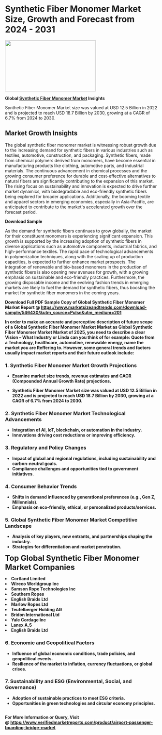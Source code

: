 <H1>Synthetic Fiber Monomer Market Size, Growth and Forecast from 2024 - 2031</H1><img class="aligncenter size-medium wp-image-584254" src="https://thirdeyenews.in/wp-content/uploads/2024/09/Global-Market-Research-300x168.jpeg" alt="" width="300" height="168" /><p><strong>Global&nbsp;<a href="https://www.marketsizeandtrends.com/download-sample/546430/&amp;utm_source=Pulse&amp;utm_medium=201">Synthetic Fiber Monomer Market</a> Insights</strong></p><p>Synthetic Fiber Monomer Market size was valued at USD 12.5 Billion in 2022 and is projected to reach USD 18.7 Billion by 2030, growing at a CAGR of 6.7% from 2024 to 2030.</p><p><h2>Market Growth Insights</h2> The global synthetic fiber monomer market is witnessing robust growth due to the increasing demand for synthetic fibers in various industries such as textiles, automotive, construction, and packaging. Synthetic fibers, made from chemical polymers derived from monomers, have become essential in manufacturing products like clothing, automotive parts, and industrial materials. The continuous advancement in chemical processes and the growing consumer preference for durable and cost-effective alternatives to natural fibers are significantly contributing to the expansion of this market. The rising focus on sustainability and innovation is expected to drive further market dynamics, with biodegradable and eco-friendly synthetic fibers being explored for broader applications. Additionally, the booming textile and apparel sectors in emerging economies, especially in Asia-Pacific, are anticipated to contribute to the market's accelerated growth over the forecast period. <p><strong>Download Sample</strong></p> <p>As the demand for synthetic fibers continues to grow globally, the market for their constituent monomers is experiencing significant expansion. This growth is supported by the increasing adoption of synthetic fibers in diverse applications such as automotive components, industrial fabrics, and high-performance textiles. The rapid pace of technological advancements in polymerization techniques, along with the scaling up of production capacities, is expected to further enhance market prospects. The integration of renewable and bio-based monomers in the production of synthetic fibers is also opening new avenues for growth, with a growing emphasis on sustainable and eco-friendly practices. Furthermore, the growing disposable income and the evolving fashion trends in emerging markets are likely to fuel the demand for synthetic fibers, thus boosting the market for synthetic fiber monomers in the coming years. <p><strong></p><p><span class=""><strong>Download Full PDF Sample Copy of Global Synthetic Fiber Monomer Market Report</strong> @ <a href="https://www.marketsizeandtrends.com/download-sample/546430/&amp;utm_source=Pulse&amp;utm_medium=201" target="_blank">https://www.marketsizeandtrends.com/download-sample/546430/&amp;utm_source=Pulse&amp;utm_medium=201</a></span></p><p>In order to make an accurate and perceptive description of future scope of a Global&nbsp;Synthetic Fiber Monomer Market Market as Global&nbsp;Synthetic Fiber Monomer Market Market of 2025, you need to describe a clear Vision &ndash; What Industry or Linda can you think of for example: Quote from a Technology, healthcare, automotive, renewable energy, name the market you are Reffering to. However, some general trends and factors usually impact market reports and their future outlook include:</p><h3>1.&nbsp;<strong>Synthetic Fiber Monomer Market Growth Projections</strong></h3><ul><li>Examine market size trends, revenue estimates and CAGR (Compounded Annual Growth Rate) projections.</li><li><p>Synthetic Fiber Monomer Market size was valued at USD 12.5 Billion in 2022 and is projected to reach USD 18.7 Billion by 2030, growing at a CAGR of 6.7% from 2024 to 2030.</p></li></ul><h3>2.&nbsp;<strong>Synthetic Fiber Monomer Market Technological Advancements</strong></h3><ul><li>Integration of AI, IoT, blockchain, or automation in the industry.</li><li>Innovations driving cost reductions or improving efficiency.</li></ul><h3>3.&nbsp;<strong>Regulatory and Policy Changes</strong></h3><ul><li>Impact of global and regional regulations, including sustainability and carbon-neutral goals.</li><li>Compliance challenges and opportunities tied to government initiatives.</li></ul><h3>4.&nbsp;<strong>Consumer Behavior Trends</strong></h3><ul><li>Shifts in demand influenced by generational preferences (e.g., Gen Z, Millennials).</li><li>Emphasis on eco-friendly, ethical, or personalized products/services.</li></ul><h3>5.&nbsp;<strong>Global Synthetic Fiber Monomer Market Competitive Landscape</strong></h3><ul><li>Analysis of key players, new entrants, and partnerships shaping the industry.</li><li>Strategies for differentiation and market penetration.</li></ul><p data-pm-slice="1 1 []"><span style="color: inherit; font-family: inherit; font-size: 25px;">Top Global Synthetic Fiber Monomer Market Companies</span></p><div class="" data-test-id=""><p><li>Cortland Limited</li><li> Wireco Worldgroup Inc</li><li> Samson Rope Technologies Inc</li><li> Southern Ropes</li><li> English Braids Ltd</li><li> Marlow Ropes Ltd</li><li> Teufelberger Holding AG</li><li> Bridon International Ltd</li><li> Yale Cordage Inc</li><li> Lanex A.S</li><li> English Braids Ltd</li></p></div><h3>6.&nbsp;<strong>Economic and Geopolitical Factors</strong></h3><ul><li>Influence of global economic conditions, trade policies, and geopolitical events.</li><li>Resilience of the market to inflation, currency fluctuations, or global crises.</li></ul><h3>7.&nbsp;<strong>Sustainability and ESG (Environmental, Social, and Governance)</strong></h3><ul><li>Adoption of sustainable practices to meet ESG criteria.</li><li>Opportunities in green technologies and circular economy principles.</li></ul><h2><strong style="font-size: 14px;">For More Information or Query, Visit @&nbsp;</strong><a style="background-color: #ffffff; font-size: 14px;" href="https://www.marketsizeandtrends.com/report/synthetic-fiber-monomer-market/" target="_blank">https://www.verifiedmarketreports.com/product/airport-passenger-boarding-bridge-market</a></h2>
